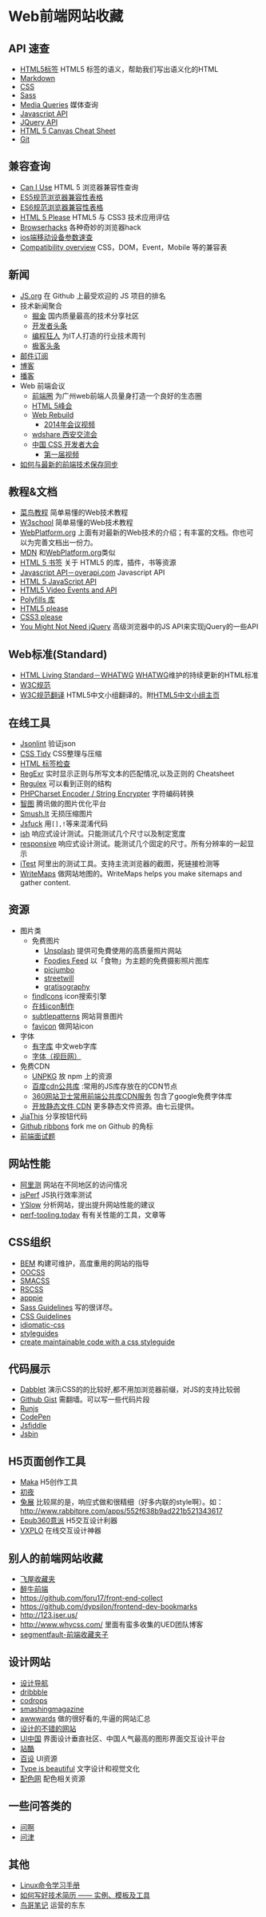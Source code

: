 # Web前端网站收藏
## API 速查
* [HTML5标签](http://websitesetup.org/html5-cheat-sheet/) HTML5 标签的语义，帮助我们写出语义化的HTML
* [Markdown](http://warpedvisions.org/projects/markdown-cheat-sheet)
* [CSS](http://overapi.com/css/)
* [Sass](http://aepicos.com/blog/sass-cheat-sheet/)
* [Media Queries](http://mac-blog.org.ua/css-3-media-queries-cheat-sheet/) 媒体查询
* [Javascript API](http://overapi.com/javascript/)
* [JQuery API](http://oscarotero.com/jquery/)
* [HTML 5 Canvas Cheat Sheet](http://websitesetup.org/html-5-canvas-cheat-sheet/)
* [Git](http://www.git-tower.com/blog/git-cheat-sheet/)

## 兼容查询
* [Can I Use](http://caniuse.com/) HTML 5 浏览器兼容性查询
* [ES5规范浏览器兼容性表格](http://kangax.github.io/compat-table/es5/)
* [ES6规范浏览器兼容性表格](http://kangax.github.io/compat-table/es6/)
* [HTML 5 Please](http://html5please.com/) HTML5 与 CSS3 技术应用评估
* [Browserhacks](http://browserhacks.com/) 各种奇妙的浏览器hack
* [ios端移动设备参数速查](http://ivomynttinen.com/blog/the-ios-design-cheat-sheet-volume-2/)
* [Compatibility overview](http://www.quirksmode.org/compatibility.html) CSS，DOM，Event，Mobile 等的兼容表

## 新闻
* [JS.org](https://stats.js.org/) 在 Github 上最受欢迎的 JS 项目的排名
* 技术新闻聚合
    * [掘金](http://gold.xitu.io) 国内质量最高的技术分享社区
    * [开发者头条](http://toutiao.io/)
    * [编程狂人](http://www.tuicool.com/mags) 为IT人打造的行业技术周刊
    * [极客头条](http://geek.csdn.net/)
* [邮件订阅](mail-subscribe.md)
* [博客](blog.md)
* [播客](podcast.md)
* Web 前端会议
    * [前端圈](http://fequan.com/) 为广州web前端人员量身打造一个良好的生态圈
    * [HTML 5峰会](http://www.html5dw.com/)
    * [Web Rebuild](http://www.webrebuild.org/)
        * [2014年会议视频](http://daxue.qq.com/content/online/id/1669)
    * [wdshare 西安交流会](http://www.wdshare.org/)
    * [中国 CSS 开发者大会](http://css.w3ctech.com/)
        * [第一届视频](http://www.imooc.com/space/teacher/id/1214876?page=1)
* [如何与最新的前端技术保存同步](http://uptodate.frontendrescue.org/)

## 教程&文档
* [菜鸟教程](http://www.w3cschool.cc/) 简单易懂的Web技术教程
* [W3school](http://www.w3school.com.cn/) 简单易懂的Web技术教程
* [WebPlatform.org](http://docs.webplatform.org/) 上面有对最新的Web技术的介绍；有丰富的文档。你也可以为完善文档出一份力。
* [MDN](https://developer.mozilla.org/en-US/) 和[WebPlatform.org](http://docs.webplatform.org/)类似
* [HTML 5 书签](http://html5bookmarks.com/) 关于 HTML5 的库，插件，书等资源
* [Javascript API－overapi.com](http://overapi.com/javascript/) Javascript API
* [HTML 5 JavaScript API](http://html5index.org/)
* [HTML5 Video Events and API](http://www.w3.org/2010/05/video/mediaevents.html)
* [Polyfills 库](https://github.com/Modernizr/Modernizr/wiki/HTML5-Cross-browser-Polyfills)
* [HTML5 please](http://html5please.com)
* [CSS3 please](http://css3please.com/)
* [You Might Not Need jQuery](https://github.com/HubSpot/YouMightNotNeedjQuery) 高级浏览器中的JS API来实现jQuery的一些API

## Web标准(Standard)
* [HTML Living Standard－WHATWG](http://www.whatwg.org/specs/web-apps/current-work/multipage/introduction.html) [WHATWG](http://en.wikipedia.org/wiki/WHATWG)维护的持续更新的HTML标准
* [W3C规范](http://www.w3.org/standards/)
* [W3C规范翻译](http://www.w3.org/html/ig/zh/wiki/%E7%BF%BB%E8%AF%91) HTML5中文小组翻译的。附[HTML5中文小组主页](http://www.w3.org/html/ig/zh/wiki/Main_Page)

## 在线工具
* [Jsonlint](http://jsonlint.com/) 验证json
* [CSS Tidy](http://www.css88.com/tool/csstidy/) CSS整理与压缩
* [HTML 标签检查](http://i.links.cn/checkhtmltag.asp)
* [RegExr](http://gskinner.com/RegExr/) 实时显示正则与所写文本的匹配情况,以及正则的 Cheatsheet
* [Regulex](http://jex.im/regulex/#!embed=false&flags=&re=%5E(a%7Cb)(%5Cd)*%3F%24) 可以看到正则的结构
* [PHPCharset Encoder / String Encrypter](http://yehg.net/encoding/index.php) 字符编码转换
* [智图](http://zhitu.tencent.com/) 腾讯做的图片优化平台
* [Smush.It](http://www.smushit.com/ysmush.it/) 无损压缩图片
* [Jsfuck](http://www.jsfuck.com/) 用`[],!`等来混淆代码
* [ish](http://bradfrostweb.com/demo/ish/#) 响应式设计测试。只能测试几个尺寸以及制定宽度
* [responsive](http://mattkersley.com/responsive/) 响应式设计测试。能测试几个固定的尺寸。所有分辨率的一起显示
* [iTest](http://itest.aliyun.com/) 阿里出的测试工具。支持主流浏览器的截图，死链接检测等
* [WriteMaps](https://writemaps.com/) 做网站地图的。WriteMaps helps you make sitemaps and gather content.



## 资源
* 图片类
    * 免费图片
      * [Unsplash](https://unsplash.com/) 提供可免費使用的高质量照片网站
      * [Foodies Feed](https://foodiesfeed.com/crunchy-sunny-side-eggs-bacon/) 以「食物」为主题的免费摄影照片图库
      * [picjumbo](https://picjumbo.com/)
      * [streetwill](http://streetwill.co/)
      * [gratisography](http://www.gratisography.com/)
    * [findIcons](http://findicons.com/ ) icon搜索引擎
    * [在线icon制作](http://www.xiconeditor.com/)
    * [subtlepatterns](http://subtlepatterns.com/)  网站背景图片
    * [favicon](http://www.favicon.cc/) 做网站icon
* 字体
    * [有字库](www.youziku.com) 中文web字库
    * [字体（视巨网）](http://www.ssjee.com/forum.php?mod=forumdisplay&fid=55&filter=typeid&typeid=12&sortid=6)
* 免费CDN
    * [UNPKG](https://unpkg.com/#/) 放 npm 上的资源
    * [百度cdn公共库](http://developer.baidu.com/wiki/index.php?title=docs/cplat/libs/ ) :常用的JS库存放在的CDN节点
    * [360网站卫士常用前端公共库CDN服务](http://libs.useso.com/) 包含了google免费字体库
    * [开放静态文件 CDN](http://staticfile.org/) 更多静态文件资源。由七云提供。
* [JiaThis](http://www.jiathis.com/) 分享按钮代码
* [Github ribbons](https://github.com/blog/273-github-ribbons) fork me on Github 的角标
* [前端面试题](https://github.com/darcyclarke/Front-end-Developer-Interview-Questions)

## 网站性能
* [阿里测](http://alibench.com/) 网站在不同地区的访问情况
* [jsPerf](http://jsperf.com/) JS执行效率测试
* [YSlow](http://yslow.org/) 分析网站，提出提升网站性能的建议
* [perf-tooling.today](http://perf-tooling.today/) 有有关性能的工具，文章等

## CSS组织
* [BEM](http://bem.info/method/) 构建可维护，高度重用的网站的指导
* [OOCSS](https://github.com/stubbornella/oocss/wiki)
* [SMACSS](https://smacss.com/)
* [RSCSS](https://github.com/rstacruz/rscss)
* [apppie](http://www.apppie.org)
* [Sass Guidelines](http://sass-guidelin.es/) 写的很详尽。
* [CSS Guidelines](http://cssguidelin.es/)
* [idiomatic-css](https://github.com/necolas/idiomatic-css)
* [styleguides](http://styleguides.io/examples.html)
* [create maintainable code with a css styleguide](http://www.louddog.com/2008/create-maintainable-code-with-a-css-styleguide/)


## 代码展示
* [Dabblet](http://dabblet.com/) 演示CSS的的比较好,都不用加浏览器前缀，对JS的支持比较弱
* [Github Gist](https://gist.github.com/) 需翻墙。可以写一些代码片段
* [Runjs](http://runjs.cn/)
* [CodePen](http://codepen.io/)
* [Jsfiddle](http://jsfiddle.net/)
* [Jsbin](http://jsbin.com/)

## H5页面创作工具
* [Maka](http://www.maka.im/home/case.html) H5创作工具
* [初夜](http://chuye.cloud7.com.cn/)
* [兔展](http://www.rabbitpre.com) 比较屌的是，响应式做和很精细（好多内联的style啊）。如： http://www.rabbitpre.com/apps/552f638b9ad221b521343617
* [Epub360意派](http://www.epub360.com/) H5交互设计利器
* [VXPLO](http://www.vxplo.cn/home) 在线交互设计神器


## 别人的前端网站收藏
* [飞屋收藏夹](http://www.ifeiwu.com/urls.php)
* [醉牛前端](http://f2er.club/)
* https://github.com/foru17/front-end-collect
* https://github.com/dypsilon/frontend-dev-bookmarks
* http://123.jser.us/
* http://www.whycss.com/ 里面有蛮多收集的UED团队博客
* [segmentfault-前端收藏夹子](http://segmentfault.com/bookmark/1230000000679245)

## 设计网站
* [设计导航](http://hao.shejidaren.com/)
* [dribbble](https://dribbble.com/)
* [codrops](http://tympanus.net/codrops/)
* [smashingmagazine](http://www.smashingmagazine.com/tag/web-design/)
* [awwwards](http://www.awwwards.com/) 做的很好看的,牛逼的网站汇总
* [设计的不错的网站](site.md)
* [UI中国](http://www.ui.cn/) 界面设计垂直社区、中国人气最高的图形界面交互设计平台
* [站酷](http://www.zcool.com.cn/)
* [百设](http://shapesides.com/) UI资源
* [Type is beautiful](http://www.typeisbeautiful.com/) 文字设计和视觉文化
* [配色网](http://www.peise.net/tools/web/) 配色相关资源

## 一些问答类的
* [问啊](http://www.wenaaa.com/)
* [问津](http://www.kiford.com/)

## 其他
* [Linux命令学习手册](http://linux.9iphp.com/)
* [如何写好技术简历 —— 实例、模板及工具](http://get.jobdeer.com/744.get)
* [鸟哥笔记](http://www.niaogebiji.com/) 运营的东东
